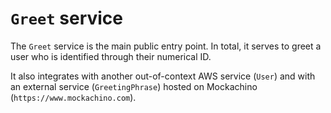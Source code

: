 # `Greet` service

The `Greet` service is the main public entry point. In total, it serves to greet a user who is identified through their numerical ID.

It also integrates with another out-of-context AWS service (`User`) and with an external service (`GreetingPhrase`) hosted on Mockachino (`https://www.mockachino.com`).